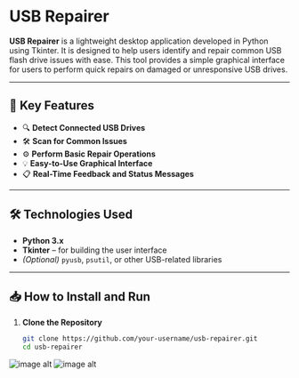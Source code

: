 # USB Repairer

**USB Repairer** is a lightweight desktop application developed in Python using Tkinter. It is designed to help users identify and repair common USB flash drive issues with ease. This tool provides a simple graphical interface for users to perform quick repairs on damaged or unresponsive USB drives.

---

## 🔧 Key Features

- 🔍 **Detect Connected USB Drives**
- 🛠️ **Scan for Common Issues**
- ⚙️ **Perform Basic Repair Operations**
- 💡 **Easy-to-Use Graphical Interface**
- 📋 **Real-Time Feedback and Status Messages**

---

## 🛠️ Technologies Used

- **Python 3.x**
- **Tkinter** – for building the user interface
- *(Optional)* `pyusb`, `psutil`, or other USB-related libraries

---

## 📥 How to Install and Run

1. **Clone the Repository**
   ```bash
   git clone https://github.com/your-username/usb-repairer.git
   cd usb-repairer
![image alt](https://github.com/Jay-Tec321/USB-Repairer/blob/44c8ff76dbc05581861bdc220dc0d1f7c3a9a480/usb_repairer_image1.png)
![image alt](https://github.com/Jay-Tec321/USB-Repairer/blob/e696949b11638e915522c4bfe102f459708c35f2/usb_repairer%20image.png)

